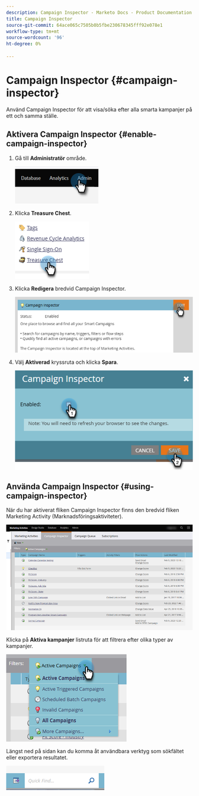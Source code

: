 ```yaml
---
description: Campaign Inspector - Marketo Docs - Product Documentation
title: Campaign Inspector
source-git-commit: 64ace065c7505b0b5fbe230678345fff92e078e1
workflow-type: tm+mt
source-wordcount: '96'
ht-degree: 0%

---
```


# Campaign Inspector {#campaign-inspector}

Använd Campaign Inspector för att visa/söka efter alla smarta kampanjer på ett och samma ställe.

## Aktivera Campaign Inspector {#enable-campaign-inspector}

1. Gå till **Administratör** område.

   ![](assets/campaign-inspector-1.png)

1. Klicka **Treasure Chest**.

   ![](assets/campaign-inspector-2.png)

1. Klicka **Redigera** bredvid Campaign Inspector.

   ![](assets/campaign-inspector-3.png)

1. Välj **Aktiverad** kryssruta och klicka **Spara**.

   ![](assets/campaign-inspector-4.png)

## Använda Campaign Inspector {#using-campaign-inspector}

När du har aktiverat fliken Campaign Inspector finns den bredvid fliken Marketing Activity (Marknadsföringsaktiviteter).

![](assets/campaign-inspector-5.png)

Klicka på **Aktiva kampanjer** listruta för att filtrera efter olika typer av kampanjer.

![](assets/campaign-inspector-6.png)

Längst ned på sidan kan du komma åt användbara verktyg som sökfältet eller exportera resultatet.

![](assets/campaign-inspector-7.png)
